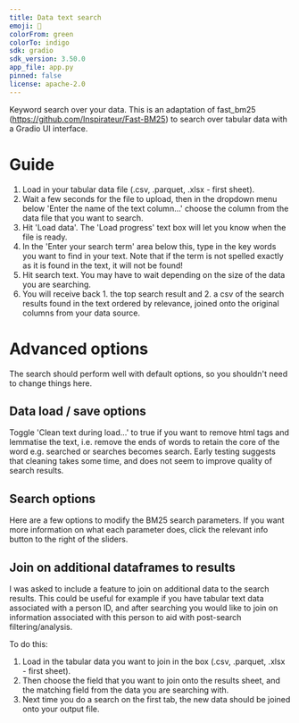 ```yaml
---
title: Data text search
emoji: 🚀
colorFrom: green
colorTo: indigo
sdk: gradio
sdk_version: 3.50.0
app_file: app.py
pinned: false
license: apache-2.0
---
```


Keyword search over your data. This is an adaptation of fast_bm25 (https://github.com/Inspirateur/Fast-BM25) to search over tabular data with a Gradio UI interface.

# Guide

1. Load in your tabular data file (.csv, .parquet, .xlsx - first sheet).
2. Wait a few seconds for the file to upload, then in the dropdown menu below 'Enter the name of the text column...' choose the column from the data file that you want to search.
3. Hit 'Load data'. The 'Load progress' text box will let you know when the file is ready.
4. In the 'Enter your search term' area below this, type in the key words you want to find in your text. Note that if the term is not spelled exactly as it is found in the text, it will not be found!
5. Hit search text. You may have to wait depending on the size of the data you are searching.
6. You will receive back 1. the top search result and 2. a csv of the search results found in the text ordered by relevance, joined onto the original columns from your data source.

# Advanced options
The search should perform well with default options, so you shouldn't need to change things here.

## Data load / save options
Toggle 'Clean text during load...' to true if you want to remove html tags and lemmatise the text, i.e. remove the ends of words to retain the core of the word e.g. searched or searches becomes search. Early testing suggests that cleaning takes some time, and does not seem to improve quality of search results.

## Search options
Here are a few options to modify the BM25 search parameters. If you want more information on what each parameter does, click the relevant info button to the right of the sliders.

## Join on additional dataframes to results
I was asked to include a feature to join on additional data to the search results. This could be useful for example if you have tabular text data associated with a person ID, and after searching you would like to join on information associated with this person to aid with post-search filtering/analysis.

To do this:
1. Load in the tabular data you want to join in the box (.csv, .parquet, .xlsx - first sheet). 
2. Then choose the field that you want to join onto the results sheet, and the matching field from the data you are searching with.
3. Next time you do a search on the first tab, the new data should be joined onto your output file.
